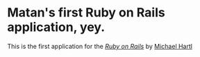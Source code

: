 # Matan's first Ruby on Rails application, yey.

This is the first application for the [*Ruby on Rails*](http://railstutorial.org) by [Michael Hartl](http://michaelhartl.com)
